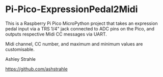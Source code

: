 # Pi-Pico-ExpressionPedal2Midi

This is a Raspberry Pi Pico MicroPython project that takes an expression pedal input via a TRS 1/4" jack connected to ADC pins on the Pico, and outputs respective Midi CC messages via UART.

Midi channel, CC number, and maximum and minimum values are customisable.

Ashley Strahle

https://github.com/ashstrahle
